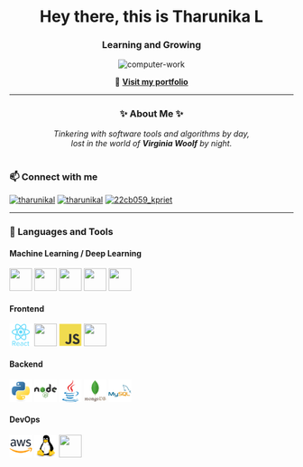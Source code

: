 <h1 align="center">Hey there, this is Tharunika L</h1>
<h3 align="center">Learning and Growing</h3>

<div align="center">
  <img src="https://github.com/user-attachments/assets/e1607aee-924a-4a89-909d-bfbc79f3437c" alt="computer-work" width="250">
</div>

<p align="center">
  🔗 <a href="https://tharunikal.vercel.app/" target="_blank"><strong>Visit my portfolio</strong></a>
</p>

---

<h3 align="center">✨ About Me ✨</h3>

<p align="center">
  <em>
    Tinkering with software tools and algorithms by day,<br/>
    lost in the world of <strong>Virginia Woolf</strong> by night.<br/>
    <br/>
  </em>
</p>


### 📫 Connect with me

<p align="left">
  <a href="https://dev.to/tharunikal" target="_blank"><img src="https://raw.githubusercontent.com/rahuldkjain/github-profile-readme-generator/master/src/images/icons/Social/devto.svg" alt="tharunikal" height="30" width="40" /></a>
  <a href="https://twitter.com/tharunikal" target="_blank"><img src="https://raw.githubusercontent.com/rahuldkjain/github-profile-readme-generator/master/src/images/icons/Social/twitter.svg" alt="tharunikal" height="30" width="40" /></a>
  <a href="https://www.leetcode.com/22cb059_kpriet" target="_blank"><img src="https://raw.githubusercontent.com/rahuldkjain/github-profile-readme-generator/master/src/images/icons/Social/leet-code.svg" alt="22cb059_kpriet" height="30" width="40" /></a>
</p>

---

### 🧠 Languages and Tools

#### Machine Learning / Deep Learning
<a href="https://pytorch.org/" target="_blank"><img src="https://www.vectorlogo.zone/logos/pytorch/pytorch-icon.svg" width="40" height="40" /></a>
<a href="https://scikit-learn.org/" target="_blank"><img src="https://upload.wikimedia.org/wikipedia/commons/0/05/Scikit_learn_logo_small.svg" width="40" height="40" /></a>
<a href="https://www.tensorflow.org" target="_blank"><img src="https://www.vectorlogo.zone/logos/tensorflow/tensorflow-icon.svg" width="40" height="40" /></a>
<a href="https://opencv.org/" target="_blank"><img src="https://www.vectorlogo.zone/logos/opencv/opencv-icon.svg" width="40" height="40" /></a>
<a href="https://seaborn.pydata.org/" target="_blank"><img src="https://seaborn.pydata.org/_images/logo-mark-lightbg.svg" width="40" height="40" /></a>

#### Frontend
<a href="https://reactjs.org/" target="_blank"><img src="https://raw.githubusercontent.com/devicons/devicon/master/icons/react/react-original-wordmark.svg" width="40" height="40" /></a>
<a href="https://reactnative.dev/" target="_blank"><img src="https://reactnative.dev/img/header_logo.svg" width="40" height="40" /></a>
<a href="https://www.javascript.com/" target="_blank"><img src="https://raw.githubusercontent.com/devicons/devicon/master/icons/javascript/javascript-original.svg" width="40" height="40" /></a>
<a href="https://www.figma.com/" target="_blank"><img src="https://www.vectorlogo.zone/logos/figma/figma-icon.svg" width="40" height="40" /></a>

#### Backend
<a href="https://www.python.org" target="_blank"><img src="https://raw.githubusercontent.com/devicons/devicon/master/icons/python/python-original.svg" width="40" height="40" /></a>
<a href="https://nodejs.org" target="_blank"><img src="https://raw.githubusercontent.com/devicons/devicon/master/icons/nodejs/nodejs-original-wordmark.svg" width="40" height="40" /></a>
<a href="https://www.java.com" target="_blank"><img src="https://raw.githubusercontent.com/devicons/devicon/master/icons/java/java-original.svg" width="40" height="40" /></a>
<a href="https://www.mongodb.com/" target="_blank"><img src="https://raw.githubusercontent.com/devicons/devicon/master/icons/mongodb/mongodb-original-wordmark.svg" width="40" height="40" /></a>
<a href="https://www.mysql.com/" target="_blank"><img src="https://raw.githubusercontent.com/devicons/devicon/master/icons/mysql/mysql-original-wordmark.svg" width="40" height="40" /></a>

#### DevOps
<a href="https://aws.amazon.com" target="_blank"><img src="https://raw.githubusercontent.com/devicons/devicon/master/icons/amazonwebservices/amazonwebservices-original-wordmark.svg" width="40" height="40" /></a>
<a href="https://www.linux.org/" target="_blank"><img src="https://raw.githubusercontent.com/devicons/devicon/master/icons/linux/linux-original.svg" width="40" height="40" /></a>
<a href="https://git-scm.com/" target="_blank"><img src="https://www.vectorlogo.zone/logos/git-scm/git-scm-icon.svg" width="40" height="40" /></a>

